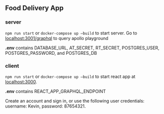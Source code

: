 ## Food Delivery App

### server

`npm run start` or `docker-compose up —build` to start server. Go to [localhost:3001/graphql](http://localhost:3001/graphql) to query apollo playground

**.env** contains DATABASE_URL, AT_SECRET, RT_SECRET, POSTGRES_USER, POSTGRES_PASSWORD, and POSTGRES_DB

### client

`npm run start` or `docker-compose up —build` to start react app at [localhost:3000](http://localhost:3000).

**.env** contains REACT_APP_GRAPHQL_ENDPOINT

Create an account and sign in, or use the following user credentials: username: Kevin, password: 87654321.
